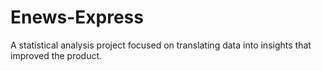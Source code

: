 # Enews-Express
A statistical analysis project focused on translating data into insights that improved the product.
